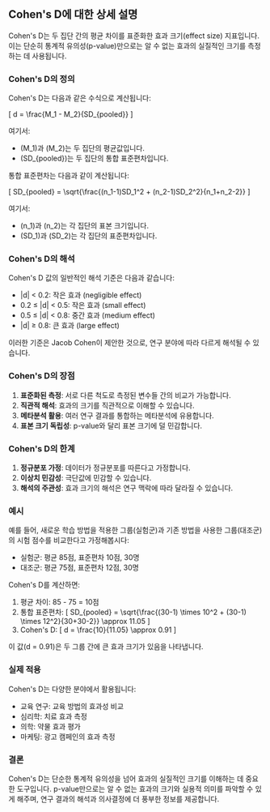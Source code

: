 ## Cohen's D에 대한 상세 설명

Cohen's D는 두 집단 간의 평균 차이를 표준화한 효과 크기(effect size) 지표입니다. 이는 단순히 통계적 유의성(p-value)만으로는 알 수 없는 효과의 실질적인 크기를 측정하는 데 사용됩니다.

### Cohen's D의 정의

Cohen's D는 다음과 같은 수식으로 계산됩니다:

\[ d = \frac{M_1 - M_2}{SD_{pooled}} \]

여기서:
- \(M_1\)과 \(M_2\)는 두 집단의 평균값입니다.
- \(SD_{pooled}\)는 두 집단의 통합 표준편차입니다.

통합 표준편차는 다음과 같이 계산됩니다:

\[ SD_{pooled} = \sqrt{\frac{(n_1-1)SD_1^2 + (n_2-1)SD_2^2}{n_1+n_2-2}} \]

여기서:
- \(n_1\)과 \(n_2\)는 각 집단의 표본 크기입니다.
- \(SD_1\)과 \(SD_2\)는 각 집단의 표준편차입니다.

### Cohen's D의 해석

Cohen's D 값의 일반적인 해석 기준은 다음과 같습니다:
- |d| < 0.2: 작은 효과 (negligible effect)
- 0.2 ≤ |d| < 0.5: 작은 효과 (small effect)
- 0.5 ≤ |d| < 0.8: 중간 효과 (medium effect)
- |d| ≥ 0.8: 큰 효과 (large effect)

이러한 기준은 Jacob Cohen이 제안한 것으로, 연구 분야에 따라 다르게 해석될 수 있습니다.

### Cohen's D의 장점

1. **표준화된 측정**: 서로 다른 척도로 측정된 변수들 간의 비교가 가능합니다.
2. **직관적 해석**: 효과의 크기를 직관적으로 이해할 수 있습니다.
3. **메타분석 활용**: 여러 연구 결과를 통합하는 메타분석에 유용합니다.
4. **표본 크기 독립성**: p-value와 달리 표본 크기에 덜 민감합니다.

### Cohen's D의 한계

1. **정규분포 가정**: 데이터가 정규분포를 따른다고 가정합니다.
2. **이상치 민감성**: 극단값에 민감할 수 있습니다.
3. **해석의 주관성**: 효과 크기의 해석은 연구 맥락에 따라 달라질 수 있습니다.

### 예시

예를 들어, 새로운 학습 방법을 적용한 그룹(실험군)과 기존 방법을 사용한 그룹(대조군)의 시험 점수를 비교한다고 가정해봅시다:

- 실험군: 평균 85점, 표준편차 10점, 30명
- 대조군: 평균 75점, 표준편차 12점, 30명

Cohen's D를 계산하면:

1. 평균 차이: 85 - 75 = 10점
2. 통합 표준편차: 
   \[ SD_{pooled} = \sqrt{\frac{(30-1) \times 10^2 + (30-1) \times 12^2}{30+30-2}} \approx 11.05 \]
3. Cohen's D: 
   \[ d = \frac{10}{11.05} \approx 0.91 \]

이 값(d = 0.91)은 두 그룹 간에 큰 효과 크기가 있음을 나타냅니다.

### 실제 적용

Cohen's D는 다양한 분야에서 활용됩니다:
- 교육 연구: 교육 방법의 효과성 비교
- 심리학: 치료 효과 측정
- 의학: 약물 효과 평가
- 마케팅: 광고 캠페인의 효과 측정

### 결론

Cohen's D는 단순한 통계적 유의성을 넘어 효과의 실질적인 크기를 이해하는 데 중요한 도구입니다. p-value만으로는 알 수 없는 효과의 크기와 실용적 의미를 파악할 수 있게 해주며, 연구 결과의 해석과 의사결정에 더 풍부한 정보를 제공합니다.
